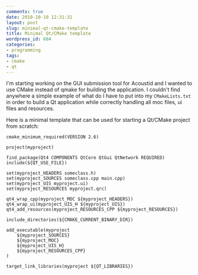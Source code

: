 ```yaml
---
comments: true
date: 2010-10-10 12:31:31
layout: post
slug: minimal-qt-cmake-template
title: Minimal Qt/CMake template
wordpress_id: 684
categories:
- programming
tags:
- cmake
- qt
---
```


I'm starting working on the GUI submission tool for Acoustid and I wanted to use CMake instead of qmake for building the application. I couldn't find anywhere a simple example of what do I have to put into my `CMakeLists.txt` in order to build a Qt application while correctly handling all moc files, ui files and resources.

Here is a minimal template that can be used for starting a Qt/CMake project from scratch:


    
    
    cmake_minimum_required(VERSION 2.6)
    
    project(myproject)
    
    find_package(Qt4 COMPONENTS QtCore QtGui QtNetwork REQUIRED)
    include(${QT_USE_FILE})
    
    set(myproject_HEADERS someclass.h)
    set(myproject_SOURCES someclass.cpp main.cpp)
    set(myproject_UIS myproject.ui)
    set(myproject_RESOURCES myproject.qrc)
    
    qt4_wrap_cpp(myproject_MOC ${myproject_HEADERS})
    qt4_wrap_ui(myproject_UIS_H ${myproject_UIS})
    qt4_add_resources(myproject_RESOURCES_CPP ${myproject_RESOURCES})
    
    include_directories(${CMAKE_CURRENT_BINARY_DIR})
    
    add_executable(myproject
        ${myproject_SOURCES}
        ${myproject_MOC}
        ${myproject_UIS_H}
        ${myproject_RESOURCES_CPP}
    )
    
    target_link_libraries(myproject ${QT_LIBRARIES})
    
